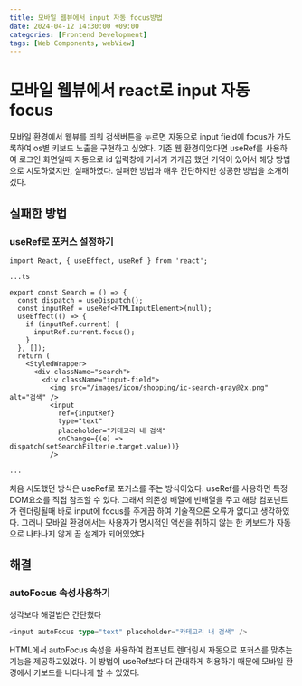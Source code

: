 ```yaml
---
title: 모바일 웹뷰에서 input 자동 focus방법
date: 2024-04-12 14:30:00 +09:00
categories: [Frontend Development]
tags: [Web Components, webView]
---
```


# 모바일 웹뷰에서 react로 input 자동 focus

모바일 환경에서 웹뷰를 띄워 검색버튼을 누르면 자동으로 input field에 focus가 가도록하여 os별 키보드 노출을 구현하고 싶었다.
기존 웹 환경이었다면 useRef를 사용하여 로그인 화면일때 자동으로 id 입력창에 커서가 가게끔 했던 기억이 있어서 해당 방법으로 시도하였지만, 실패하였다.
실패한 방법과 매우 간단하지만 성공한 방법을 소개하겠다.

## 실패한 방법

### useRef로 포커스 설정하기

```
import React, { useEffect, useRef } from 'react';

...ts

export const Search = () => {
  const dispatch = useDispatch();
  const inputRef = useRef<HTMLInputElement>(null);
  useEffect(() => {
    if (inputRef.current) {
      inputRef.current.focus();
    }
  }, []);
  return (
    <StyledWrapper>
      <div className="search">
        <div className="input-field">
          <img src="/images/icon/shopping/ic-search-gray@2x.png" alt="검색" />
          <input
            ref={inputRef}
            type="text"
            placeholder="카테고리 내 검색"
            onChange={(e) => dispatch(setSearchFilter(e.target.value))}
          />

...
```

처음 시도했던 방식은 useRef로 포커스를 주는 방식이었다.
useRef를 사용하면 특정 DOM요소를 직접 참조할 수 있다.
그래서 의존성 배열에 빈배열을 주고 해당 컴포넌트가 렌더링될때 바로 input에 focus를 주게끔 하여 기술적으론 오류가 없다고 생각하였다.
그러나 모바일 환경에서는 사용자가 명시적인 액션을 취하지 않는 한 키보드가 자동으로 나타나지 않게 끔 설계가 되어있었다

## 해결

### autoFocus 속성사용하기

생각보다 해결법은 간단했다

```ts
<input autoFocus type="text" placeholder="카테고리 내 검색" />
```

HTML에서 autoFocus 속성을 사용하여 컴포넌트 렌더링시 자동으로 포커스를 맞추는 기능을 제공하고있었다. 이 방법이 useRef보다 더 관대하게 허용하기 때문에 모바일 환경에서 키보드를 나타나게 할 수 있었다.
